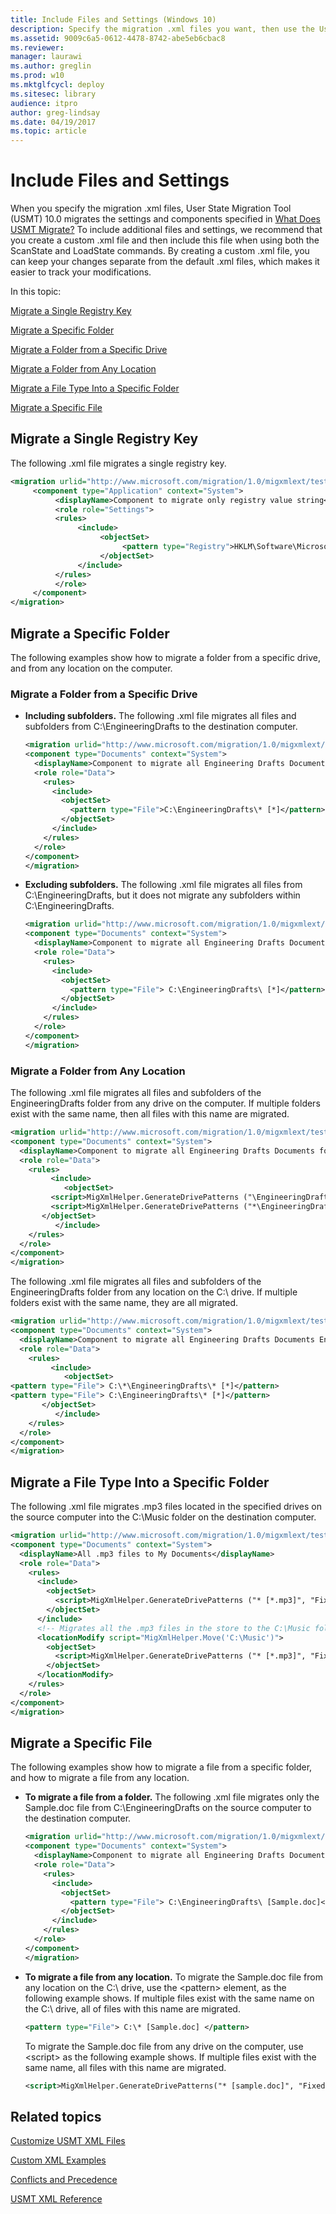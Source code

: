 ```yaml
---
title: Include Files and Settings (Windows 10)
description: Specify the migration .xml files you want, then use the User State Migration Tool (USMT) 10.0  to migrate the settings and components specified.
ms.assetid: 9009c6a5-0612-4478-8742-abe5eb6cbac8
ms.reviewer:
manager: laurawi
ms.author: greglin
ms.prod: w10
ms.mktglfcycl: deploy
ms.sitesec: library
audience: itpro
author: greg-lindsay
ms.date: 04/19/2017
ms.topic: article
---
```


# Include Files and Settings


When you specify the migration .xml files, User State Migration Tool (USMT) 10.0 migrates the settings and components specified in [What Does USMT Migrate?](usmt-what-does-usmt-migrate.md) To include additional files and settings, we recommend that you create a custom .xml file and then include this file when using both the ScanState and LoadState commands. By creating a custom .xml file, you can keep your changes separate from the default .xml files, which makes it easier to track your modifications.

In this topic:

[Migrate a Single Registry Key](#bkmk-migsingleregkey)

[Migrate a Specific Folder](#bkmk-migspecificfolder)

[Migrate a Folder from a Specific Drive](#bkmk-migfoldspecdrive)

[Migrate a Folder from Any Location](#bkmk-migfolderanyloc)

[Migrate a File Type Into a Specific Folder](#bkmk-migfiletypetospecificfolder)

[Migrate a Specific File](#bkmk-migspecificfile)

## <a href="" id="bkmk-migsingleregkey"></a> Migrate a Single Registry Key


The following .xml file migrates a single registry key.

``` xml
<migration urlid="http://www.microsoft.com/migration/1.0/migxmlext/test">
     <component type="Application" context="System">
          <displayName>Component to migrate only registry value string</displayName>
          <role role="Settings">
          <rules>
               <include>
                    <objectSet>
                         <pattern type="Registry">HKLM\Software\Microsoft\Windows\CurrentVersion\Internet Settings\Cache [Persistent]</pattern>
                    </objectSet>
               </include>
          </rules>
          </role>
     </component>
</migration>
```

## <a href="" id="bkmk-migspecificfolder"></a>Migrate a Specific Folder


The following examples show how to migrate a folder from a specific drive, and from any location on the computer.

### <a href="" id="bkmk-migfoldspecdrive"></a> Migrate a Folder from a Specific Drive

-   **Including subfolders.** The following .xml file migrates all files and subfolders from C:\\EngineeringDrafts to the destination computer.

    ``` xml
    <migration urlid="http://www.microsoft.com/migration/1.0/migxmlext/test">
    <component type="Documents" context="System">
      <displayName>Component to migrate all Engineering Drafts Documents including subfolders</displayName>
      <role role="Data">
        <rules>
          <include>
            <objectSet>
              <pattern type="File">C:\EngineeringDrafts\* [*]</pattern>
            </objectSet>
          </include>
        </rules>
      </role>
    </component>
    </migration>
    ```

-   **Excluding subfolders.** The following .xml file migrates all files from C:\\EngineeringDrafts, but it does not migrate any subfolders within C:\\EngineeringDrafts.

    ``` xml
    <migration urlid="http://www.microsoft.com/migration/1.0/migxmlext/test">
    <component type="Documents" context="System">
      <displayName>Component to migrate all Engineering Drafts Documents without subfolders</displayName>
      <role role="Data">
        <rules>
          <include>
            <objectSet>
              <pattern type="File"> C:\EngineeringDrafts\ [*]</pattern>
            </objectSet>
          </include>
        </rules>
      </role>
    </component>
    </migration>
    ```

### <a href="" id="bkmk-migfolderanyloc"></a>Migrate a Folder from Any Location

The following .xml file migrates all files and subfolders of the EngineeringDrafts folder from any drive on the computer. If multiple folders exist with the same name, then all files with this name are migrated.

``` xml
<migration urlid="http://www.microsoft.com/migration/1.0/migxmlext/test">
<component type="Documents" context="System">
  <displayName>Component to migrate all Engineering Drafts Documents folder on any drive on the computer </displayName>
  <role role="Data">
    <rules>
         <include>
            <objectSet>
         <script>MigXmlHelper.GenerateDrivePatterns ("\EngineeringDrafts\* [*] ", "Fixed")</script>
         <script>MigXmlHelper.GenerateDrivePatterns ("*\EngineeringDrafts\* [*] ", "Fixed")</script>
       </objectSet>
          </include>
    </rules>
  </role>
</component>
</migration>
```

The following .xml file migrates all files and subfolders of the EngineeringDrafts folder from any location on the C:\\ drive. If multiple folders exist with the same name, they are all migrated.

``` xml
<migration urlid="http://www.microsoft.com/migration/1.0/migxmlext/test">
<component type="Documents" context="System">
  <displayName>Component to migrate all Engineering Drafts Documents EngineeringDrafts folder from where ever it exists on the C: drive </displayName>
  <role role="Data">
    <rules>
         <include>
            <objectSet>
<pattern type="File"> C:\*\EngineeringDrafts\* [*]</pattern>
<pattern type="File"> C:\EngineeringDrafts\* [*]</pattern>
       </objectSet>
          </include>
    </rules>
  </role>
</component>
</migration>
```

## <a href="" id="bkmk-migfiletypetospecificfolder"></a>Migrate a File Type Into a Specific Folder


The following .xml file migrates .mp3 files located in the specified drives on the source computer into the C:\\Music folder on the destination computer.

``` xml
<migration urlid="http://www.microsoft.com/migration/1.0/migxmlext/test">
<component type="Documents" context="System">
  <displayName>All .mp3 files to My Documents</displayName>
  <role role="Data">
    <rules>
      <include>
        <objectSet>
          <script>MigXmlHelper.GenerateDrivePatterns ("* [*.mp3]", "Fixed")</script>
        </objectSet>
      </include>
      <!-- Migrates all the .mp3 files in the store to the C:\Music folder during LoadState -->
      <locationModify script="MigXmlHelper.Move('C:\Music')">
        <objectSet>
          <script>MigXmlHelper.GenerateDrivePatterns ("* [*.mp3]", "Fixed")</script>
        </objectSet>
      </locationModify>
    </rules>
  </role>
</component>
</migration>
```

## <a href="" id="bkmk-migspecificfile"></a>Migrate a Specific File


The following examples show how to migrate a file from a specific folder, and how to migrate a file from any location.

-   **To migrate a file from a folder.** The following .xml file migrates only the Sample.doc file from C:\\EngineeringDrafts on the source computer to the destination computer.

    ``` xml
    <migration urlid="http://www.microsoft.com/migration/1.0/migxmlext/test">
    <component type="Documents" context="System">
      <displayName>Component to migrate all Engineering Drafts Documents</displayName>
      <role role="Data">
        <rules>
          <include>
            <objectSet>
              <pattern type="File"> C:\EngineeringDrafts\ [Sample.doc]</pattern>
            </objectSet>
          </include>
        </rules>
      </role>
    </component>
    </migration>
    ```

-   **To migrate a file from any location.** To migrate the Sample.doc file from any location on the C:\\ drive, use the &lt;pattern&gt; element, as the following example shows. If multiple files exist with the same name on the C:\\ drive, all of files with this name are migrated.

    ``` xml
    <pattern type="File"> C:\* [Sample.doc] </pattern>
    ```

    To migrate the Sample.doc file from any drive on the computer, use &lt;script&gt; as the following example shows. If multiple files exist with the same name, all files with this name are migrated.

    ``` xml
    <script>MigXmlHelper.GenerateDrivePatterns("* [sample.doc]", "Fixed")</script>
    ```

## Related topics


[Customize USMT XML Files](usmt-customize-xml-files.md)

[Custom XML Examples](usmt-custom-xml-examples.md)

[Conflicts and Precedence](usmt-conflicts-and-precedence.md)

[USMT XML Reference](usmt-xml-reference.md)









